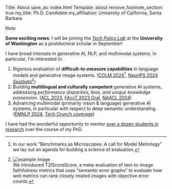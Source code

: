 Title: About
save_as: index.html
Template: about
remove_footnote_section: true
my_title: Ph.D. Candidate
my_affiliation: University of California, Santa Barbara

> [!NOTE]
> **Some exciting news**: I will be joining the [*Tech Policy Lab*](https://techpolicylab.uw.edu/) at the **University of Washington** as a postdoctoral scholar in September!

I have broad interests in generative AI, NLP, and multimodal systems. In particular, I'm interested in:

1. Rigorous evaluation of **difficult-to-measure capabilities** in language models and generative image systems. ([COLM 2024](https://arxiv.org/abs/2407.16711)[^1], [NeurIPS 2024 Spotlight](https://arxiv.org/abs/2404.04251)[^2])
2. Building **multilingual and culturally competent** generative AI systems, addressing *performance disparities, bias, and unique knowledge possession*. ([ACL 2023](https://aclanthology.org/2023.acl-long.266/), [FAccT 2023 Oral](https://www.youtube.com/watch?v=tBYJFLaM71U), [NAACL 2024](https://aclanthology.org/2024.naacl-short.48/))
3. Advancing multimodal (primarily vision & language) generative AI systems, in particular with respect to deep semantic understanding. ([EMNLP 2024](https://aclanthology.org/2024.findings-emnlp.312/), [Tech Crunch coverage](https://techcrunch.com/2024/06/29/geminis-data-analyzing-abilities-arent-as-good-as-google-claims/))

[^1]: In our work "Benchmarks as Microscopes: A call for Model Metrology" we lay out an agenda for building a science of evaluation.
[^2]: ![example image](https://t2iscorescore.github.io/static/images/ts2teaser.svg)<br>We introduced T2IScoreScore, a meta-evaluation of text-to-image faithfulness metrics that uses "semantic error graphs" to evaluate how well metrics can rank closely related images with objective error counts.

I have had the wonderful opportunity to mentor [over a dozen students in research](./mentorship/) over the course of my PhD.